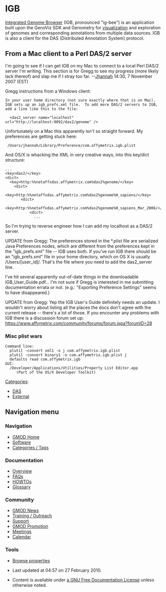 



<span id="top"></span>




# <span dir="auto">IGB</span>









<a href="http://genoviz.sourceforge.net/" class="external text"
rel="nofollow">Integrated Genome Browser</a> (IGB, pronounced "ig-bee")
is an application built upon the GenoViz SDK and Genometry for
[visualization](Visualization "Visualization") and exploration of
genomes and corresponding annotations from multiple data sources. IGB is
also a client for the DAS (Distributed Annotation System) protocol.

## <span id="From_a_Mac_client_to_a_Perl_DAS.2F2_server" class="mw-headline">From a Mac client to a Perl DAS/2 server</span>

I'm going to see if I can get IGB on my Mac to connect to a local Perl
DAS/2 server I'm writing. This section is for Gregg to see my progress
(more likely lack thereof) and slap me if I stray too far.
--[Jhannah](User%3AJhannah "User%3AJhannah") 14:30, 7 November 2007 (EST)

Gregg instructions from a Windows client:

    In your user home directory (not sure exactly where that is on Mac),
    IGB sets up an igb_prefs.xml file.  To add more DAS/2 servers to IGB,
    add a line like this to the file:

      <das2_server name="localhost" url="http://localhost:9092/das2/genome" />

Unfortunately on a Mac this apparently isn't so straight forward. My
preferences are getting stuck here:

     /Users/jhannah/Library/Preference/com.affymetrix.igb.plist

And OS/X is whacking the XML in very creative ways, into this key/dict
structure:

    ...
    <key>das2/</key>
    <dict>
      <key>http:%%netaffxdas.affymetrix.com%das2%genome/</key>
        <dict>
          <key>http:%%netaffxdas.affymetrix.com%das2%genome%H_sapiens/</key>
           <dict>
             <key>http:%%netaffxdas.affymetrix.com%das2%genome%H_sapiens_Mar_2006/</key>
               <dict>
                 ...

So I'm trying to reverse engineer how I can add my localhost as a DAS/2
server.

UPDATE from Gregg: The preferences stored in the \*.plist file are
serialized Java Preferences nodes, which are different from the
preferences kept in the "igb_prefs.xml" file -- IGB uses both. If you've
run IGB there should be an "igb_prefs.xml" file in your home directory,
which on OS X is usually /Users/\[user_id\]/. That's the file where you
need to add the das2_server line.

I've hit several apparently out-of-date things in the downloadable
IGB_User_Guide.pdf... I'm not sure if Gregg is interested in me
submitting documentation errata or not. (e.g.: "Exporting Preference
Settings" seems to have disappeared.)

UPDATE from Gregg: Yep the IGB User's Guide definitely needs an update.
I wouldn't worry about listing all the places the docs don't agree with
the current release -- there's a lot of those. If you encounter any
problems with IGB there is a discussion forum set up: <a
href="https://www.affymetrix.com/community/forums/forum.jspa?forumID=28"
class="external free"
rel="nofollow">https://www.affymetrix.com/community/forums/forum.jspa?forumID=28</a>

### <span id="Misc_plist_wars" class="mw-headline">Misc plist wars</span>

    Command line:
      plutil -convert xml1 -o j com.affymetrix.igb.plist
      plutil -convert binary1 -o com.affymetrix.igb.plist j
      defaults read com.affymetrix.igb
    GUI:
      /Developer/Applications/Utilities/Property List Editor.app
         (Part of the OS/X Developer Toolkit)




[Categories](Special%3ACategories "Special%3ACategories"):

- [DAS](Category%3ADAS "Category%3ADAS")
- [External](Category%3AExternal "Category%3AExternal")






## Navigation menu









### Navigation



- <span id="n-GMOD-Home">[GMOD Home](Main_Page)</span>
- <span id="n-Software">[Software](GMOD_Components)</span>
- <span id="n-Categories-.2F-Tags">[Categories /
  Tags](Categories)</span>




### Documentation



- <span id="n-Overview">[Overview](Overview)</span>
- <span id="n-FAQs">[FAQs](Category%3AFAQ)</span>
- <span id="n-HOWTOs">[HOWTOs](Category%3AHOWTO)</span>
- <span id="n-Glossary">[Glossary](Glossary)</span>




### Community



- <span id="n-GMOD-News">[GMOD News](GMOD_News)</span>
- <span id="n-Training-.2F-Outreach">[Training /
  Outreach](Training_and_Outreach)</span>
- <span id="n-Support">[Support](Support)</span>
- <span id="n-GMOD-Promotion">[GMOD Promotion](GMOD_Promotion)</span>
- <span id="n-Meetings">[Meetings](Meetings)</span>
- <span id="n-Calendar">[Calendar](Calendar)</span>




### Tools

- <span id="t-smwbrowselink"><a href="Special%253ABrowse/IGB" rel="smw-browse">Browse properties</a></span>



- <span id="footer-info-lastmod">Last updated at 04:57 on 27 February
  2010.</span>
<!-- - <span id="footer-info-viewcount">23,277 page views.</span> -->
- <span id="footer-info-copyright">Content is available under
  <a href="http://www.gnu.org/licenses/fdl-1.3.html" class="external"
  rel="nofollow">a GNU Free Documentation License</a> unless otherwise
  noted.</span>

<!-- -->



<!-- -->




